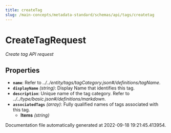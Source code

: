 ```yaml
---
title: createTag
slug: /main-concepts/metadata-standard/schemas/api/tags/createtag
---
```


# CreateTagRequest

*Create tag API request*

## Properties

- **`name`**: Refer to *../../entity/tags/tagCategory.json#/definitions/tagName*.
- **`displayName`** *(string)*: Display Name that identifies this tag.
- **`description`**: Unique name of the tag category. Refer to *../../type/basic.json#/definitions/markdown*.
- **`associatedTags`** *(array)*: Fully qualified names of tags associated with this tag.
  - **Items** *(string)*


Documentation file automatically generated at 2022-09-18 19:21:45.413954.
